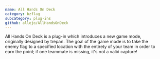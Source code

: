 ```yaml
---
name: All Hands On Deck
category: bzflag
subcategory: plug-ins
github: allejo/AllHandsOnDeck
---
```


All Hands On Deck is a plug-in which introduces a new game mode, originally designed by trepan. The goal of the game mode is to take the enemy flag to a specified location with the entirety of your team in order to earn the point; if one teammate is missing, it's not a valid capture!
